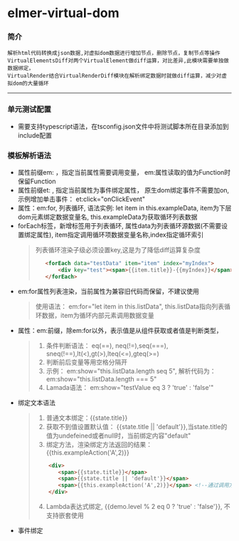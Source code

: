 # elmer-virtual-dom

### 简介
    解析html代码转换成json数据,对虚拟dom数据进行增加节点，删除节点，复制节点等操作
    VirtualElementsDiff对两个VirtualElement做diff运算，对比差异,此模块需要单独做数据绑定，
    VirtualRender结合VirtualRenderDiff模块在解析绑定数据时就做diff运算，减少对虚拟dom的大量循环
----
### 单元测试配置
- 需要支持typescript语法，在tsconfig.json文件中将测试脚本所在目录添加到include配置
### 模板解析语法
- 属性前缀em: ，指定当前属性需要调用变量， em:属性读取的值为Function时保留Function
- 属性前缀et: , 指定当前属性为事件绑定属性， 原生dom绑定事件不需要加on,示例增加单击事件： et:click="onClickEvent"
- 属性：em:for, 列表循环, 语法实例: let item in this.exampleData,  item为下层dom元素绑定数据变量名, this.exampleData为获取循环列表数据
- forEach标签，新增标签用于列表循环, 属性data为列表循环源数据(不需要设置绑定属性), item指定调用循环项数据变量名称,index指定循环索引
   > 列表循环渲染子级必须设置key,这是为了降低diff运算复杂度
   > ``` html
   >    <forEach data="testData" item="item" index="myIndex">
   >        <div key="test"><span>{{item.title}}-{{myIndex}}</span></div>
   >    </forEach>
   > ```
- em:for属性列表渲染，当前属性为兼容旧代码而保留，不建议使用
   > 使用语法： em:for="let item in this.listData", this.listData指向列表循环数据，item为循环内部元素调用数据变量
- 属性：em:前缀，除em:for以外，表示值是从组件获取或者值是判断类型，
   > 1. 条件判断语法： eq(==), neq(!=),seq(===), sneq(!==),lt(<),gt(>),lteq(<=),gteq(>=)
   > 2. 判断前后变量等用空格分隔开
   > 3. 示例： em:show="this.listData.length seq 5", 解析代码为： em:show="this.listData.length === 5"
   > 4. Lamada语法： em:show="testValue eq 3 ? 'true' : 'false'"
 - 绑定文本语法
   > 1. 普通文本绑定：{{state.title}}
   > 2. 获取不到值设置默认值： {{state.title || 'default'}},当state.title的值为undefeined或者null时，当前绑定内容"default"
   > 3. 绑定方法，渲染绑定方法返回的结果： {{this.exampleAction('A',2)}}
   > ``` html
   >     <div>
   >        <span>{{state.title}}</span>
   >        <span>{{state.title || 'default'}}</span>
   >        <span>{{this.exampleAction('A',2)}}</span> <!--通过调用方法返回值绑定内容-->
   >     </div>
   > ```
   > 4. Lambda表达式绑定, {{demo.level % 2 eq 0 ? 'true' : 'false'}}, 不支持嵌套使用
- 事件绑定